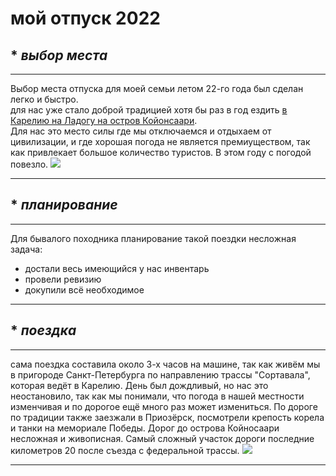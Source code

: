 # мой отпуск 2022  
## * ***выбор места***
***
Выбор места отпуска для моей семьи летом 22-го года был сделан легко и быстро.   
для нас уже стало доброй традицией хотя бы раз в год ездить [в Карелию на Ладогу на остров Койонсаари](https://ru.wikipedia.org/wiki/Койонсаари).     
Для нас это место силы где мы отключаемся и отдыхаем от цивилизации, и где хорошая погода не является премиуществом, так как привлекает большое количество туристов. В этом году с погодой повезло. 
![](a2.jpg)  
***
## * ***планирование***   
***
Для бывалого походника планирование такой поездки несложная задача:
- достали весь имеющийся у нас инвентарь
- провели ревизию
- докупили всё необходимое
***
## * ***поездка*** 
***
 сама поездка составила около 3-х часов на машине, так как живём мы в пригороде Санкт-Петербурга по направлению трассы "Сортавала", которая ведёт в Карелию. День был дождливый, но нас это неостановило, так как мы понимали, что погода в нашей местности изменчивая и по дорогое ещё много раз может измениться. По дороге по традиции также заезжали в Приозёрск, посмотрели крепость корела и танки на мемориале Победы. Дорог до острова Койносаари несложная и живописная. Самый сложный участок дороги последние километров 20 после съезда с федеральной трассы. 
 ![](a3.jpg)
***




